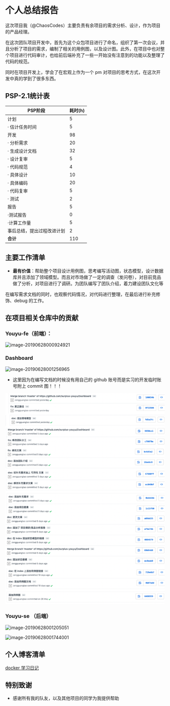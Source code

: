 # 个人总结报告

这次项目我（@ChaosCodes）主要负责有余项目的需求分析、设计，作为项目的产品经理。

在这次团队项目开发中，首先为这个众包项目进行了命名，组织了第一次会议，并且分析了项目的需求，编制了相关的用例图，以及设计图。此外，在项目中也对整个项目进行代码审计，也给前后端补充了一些一开始没有注意到的功能以及整理了代码的规范。

同时在项目开发上，学会了在宏观上作为一个 pm 对项目的思考方式，在这次开发中真的学到了很多东西。

## PSP-2.1统计表

| PSP阶段                    | 耗时(h) |
| -------------------------- | ------- |
| 计划                       | 5       |
| · 估计任务时间             | 5       |
| 开发                       | 98      |
| · 分析需求                 | 20      |
| · 生成设计文档             | 32      |
| · 设计复审                 | 5       |
| · 代码规范                 | 4       |
| · 具体设计                 | 10      |
| · 具体编码                 | 20      |
| · 代码复审                 | 5       |
| · 测试                     | 2       |
| 报告                       | 5       |
| ·测试报告                  | 0       |
| ·计算工作量                | 5       |
| 事后总结，提出过程改进计划 | 2       |
| **合计**                   | 110     |

## 主要工作清单
* **最有价值**：帮助整个项目设计用例图，思考编写活动图，状态模型，设计数据库并且添加了领域模型。而且对市场做了一定的调查（发问卷），对目前竞品做了分析，对项目进行了调研。为团队编写了团队介绍，着力建设团队文化等

在编写需求文档的同时，也观察代码情况，对代码进行整理，在最后进行补充修饰、debug 的工作。

## 在项目相关仓库中的贡献
### Youyu-fe（前端）：
![image-20190628000924921](/Users/zengguangtao/Desktop/Dashboard/assets/images/16340010-fe.png)

### Dashboard
![image-20190628001256965](/Users/zengguangtao/Desktop/Dashboard/assets/images/16340010-dashboard.png)

* 这里因为在编写文档的时候没有用自己的 github 账号而是实习的开发临时账号附上 commit 图！！！

![image-20190627210230656](../assets/images/16340010-contribution.png)

### Youyu-se （后端）

![image-20190628001205051](/Users/zengguangtao/Desktop/Dashboard/assets/images/16340010-se.png)

![image-20190628001744001](/Users/zengguangtao/Desktop/Dashboard/assets/images/16340010-fe2.png)

## 个人博客清单

[docker 学习日记](https://chaoscodes.github.io/2019/04/02/Docker学习日记-Day1/)

## 特别致谢
* 感谢所有我的队友，以及其他项目的同学为我提供帮助
